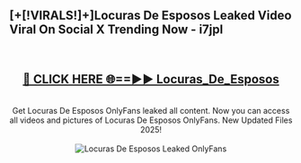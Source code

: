 <h2>[+[!VIRALS!]+]Locuras De Esposos Leaked Video Viral On Social X Trending Now - i7jpl</h2>
<br>
<div align="center">
<h2><a href="https://libra.edu.pl?Locuras_De_Esposos" rel="nofollow">🔴 CLICK HERE 🌐==►► Locuras_De_Esposos</a></h2>
<br>
Get Locuras De Esposos OnlyFans leaked all content. Now you can access all videos and pictures of Locuras De Esposos OnlyFans. New Updated Files 2025!
<br>
<br>
<a href="https://libra.edu.pl?Locuras_De_Esposos" rel="nofollow" data-target="animated-image.originalLink"><img src="https://i.ibb.co.com/WyWwxjT/player-gif2.gif" alt="Locuras De Esposos Leaked OnlyFans" style="max-width: 100%; display: inline-block;" data-target="animated-image.originalImage"></a>
</div>
<br>